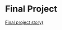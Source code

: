 # Final Project

[Final project story)](https://docs.google.com/document/d/1j6maBH0SJrAsyNgzbvoSC3Gd02SdmoI7XIjmYdf-l2Q/edit)
